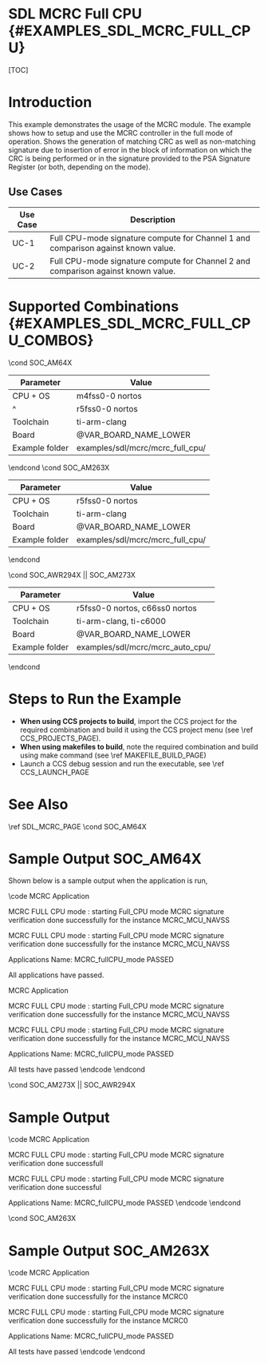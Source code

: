 # SDL MCRC Full CPU {#EXAMPLES_SDL_MCRC_FULL_CPU}

[TOC]

# Introduction

This example demonstrates the usage of the MCRC module. The example shows how to setup and use the MCRC controller in the full mode of operation.
Shows the generation of matching CRC as well as non-matching signature due to insertion of error in the block of information on which the CRC
is being performed or in the signature provided to the PSA Signature Register (or both, depending on the mode).

Use Cases
---------

 Use Case | Description
 ---------|------------
 UC-1     | Full CPU-mode signature compute for Channel 1 and comparison against known value.
 UC-2     | Full CPU-mode signature compute for Channel 2 and comparison against known value.

# Supported Combinations {#EXAMPLES_SDL_MCRC_FULL_CPU_COMBOS}

\cond SOC_AM64X

 Parameter      | Value
 ---------------|-----------
 CPU + OS       | m4fss0-0 nortos
 ^				| r5fss0-0 nortos
 Toolchain      | ti-arm-clang
 Board          | @VAR_BOARD_NAME_LOWER
 Example folder | examples/sdl/mcrc/mcrc_full_cpu/

\endcond
\cond SOC_AM263X

 Parameter      | Value
 ---------------|-----------
 CPU + OS       | r5fss0-0 nortos
 Toolchain      | ti-arm-clang
 Board          | @VAR_BOARD_NAME_LOWER
 Example folder | examples/sdl/mcrc/mcrc_full_cpu/

\endcond

\cond SOC_AWR294X || SOC_AM273X

 Parameter      | Value
 ---------------|-----------
 CPU + OS       | r5fss0-0 nortos, c66ss0 nortos
 Toolchain      | ti-arm-clang, ti-c6000
 Board          | @VAR_BOARD_NAME_LOWER
 Example folder | examples/sdl/mcrc/mcrc_auto_cpu/

\endcond


# Steps to Run the Example

- **When using CCS projects to build**, import the CCS project for the required combination
  and build it using the CCS project menu (see \ref CCS_PROJECTS_PAGE).
- **When using makefiles to build**, note the required combination and build using
  make command (see \ref MAKEFILE_BUILD_PAGE)
- Launch a CCS debug session and run the executable, see \ref CCS_LAUNCH_PAGE

# See Also

\ref SDL_MCRC_PAGE
\cond SOC_AM64X
# Sample Output SOC_AM64X

Shown below is a sample output when the application is run,

\code
 MCRC Application

 MCRC FULL CPU mode : starting
 Full_CPU mode MCRC signature verification done successfully for the instance MCRC_MCU_NAVSS


 MCRC FULL CPU mode : starting
 Full_CPU mode MCRC signature verification done successfully for the instance MCRC_MCU_NAVSS

 Applications Name: MCRC_fullCPU_mode  PASSED

 All applications have passed.

 MCRC Application

 MCRC FULL CPU mode : starting
 Full_CPU mode MCRC signature verification done successfully for the instance MCRC_MCU_NAVSS


 MCRC FULL CPU mode : starting
 Full_CPU mode MCRC signature verification done successfully for the instance MCRC_MCU_NAVSS

 Applications Name: MCRC_fullCPU_mode  PASSED

 All tests have passed
\endcode
\endcond

\cond SOC_AM273X || SOC_AWR294X
# Sample Output
\code
 MCRC Application

 MCRC FULL CPU mode : starting
 Full_CPU mode MCRC signature verification done successfull


 MCRC FULL CPU mode : starting
 Full_CPU mode MCRC signature verification done successful

 Applications Name: MCRC_fullCPU_mode  PASSED
\endcode
\endcond

\cond SOC_AM263X
# Sample Output SOC_AM263X
\code
 MCRC Application

 MCRC FULL CPU mode : starting
 Full_CPU mode MCRC signature verification done successfully for the instance MCRC0


 MCRC FULL CPU mode : starting
 Full_CPU mode MCRC signature verification done successfully for the instance MCRC0

 Applications Name: MCRC_fullCPU_mode  PASSED

 All tests have passed
\endcode
\endcond
